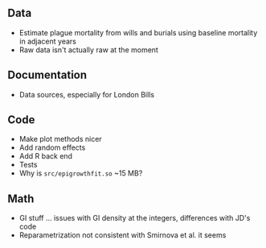 ## Data
* Estimate plague mortality from wills and burials using
  baseline mortality in adjacent years
* Raw data isn't actually raw at the moment

## Documentation
* Data sources, especially for London Bills

## Code
* Make plot methods nicer
* Add random effects
* Add R back end
* Tests
* Why is `src/epigrowthfit.so` ~15 MB?

## Math
* GI stuff ... issues with GI density at the integers,
  differences with JD's code
* Reparametrization not consistent with Smirnova et al.
  it seems
